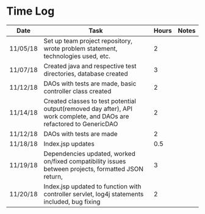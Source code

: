 # Time Log

| Date | Task | Hours | Notes|
|------|------|-------|------|
|11/05/18| Set up team project repository, wrote problem statement, technologies used, etc.| 2 | |
|11/07/18| Created java and respective test directories, database created| 3 | |
|11/12/18| DAOs with tests are made, basic controller class created| 2 | |
|11/14/18| Created classes to test potential output(removed day after), API work complete, and DAOs are refactored to GenericDAO | 2 | |
|11/12/18| DAOs with tests are made | 2 | |
|11/18/18| Index.jsp updates| 0.5 | |
|11/19/18| Dependencies updated, worked on/fixed compatibility issues between projects, formatted JSON return, | 3 | |
|11/20/18| Index.jsp updated to function with controller servlet, log4j statements included, bug fixing | 2 | |

















